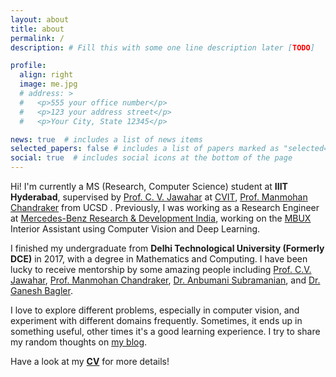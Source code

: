 ```yaml
---
layout: about
title: about
permalink: /
description: # Fill this with some one line description later [TODO]

profile:
  align: right
  image: me.jpg
  # address: >
  #   <p>555 your office number</p>
  #   <p>123 your address street</p>
  #   <p>Your City, State 12345</p>

news: true  # includes a list of news items
selected_papers: false # includes a list of papers marked as "selected={true}"
social: true  # includes social icons at the bottom of the page
---
```


Hi! I'm currently a MS (Research, Computer Science) student at __IIIT Hyderabad__, supervised by [Prof. C. V. Jawahar](https://faculty.iiit.ac.in/~jawahar/) at [CVIT](https://cvit.iiit.ac.in/), [Prof. Manmohan Chandraker](https://cseweb.ucsd.edu/~mkchandraker/) from UCSD . Previously, I was working as a Research Engineer at [Mercedes-Benz Research & Development India](https://mbrdi.co.in/), working on the [MBUX](https://media.mercedes-benz.com/s-class) Interior Assistant using Computer Vision and Deep Learning.

I finished my undergraduate from __Delhi Technological University (Formerly DCE)__ in 2017, with a degree in Mathematics and Computing. I have been lucky to receive mentorship by some amazing people including [Prof. C.V. Jawahar](https://faculty.iiit.ac.in/~jawahar/), [Prof. Manmohan Chandraker](https://cseweb.ucsd.edu/~mkchandraker/), [Dr. Anbumani Subramanian](https://sites.google.com/view/anbumani/), and [Dr. Ganesh Bagler](http://faculty.iiitd.ac.in/~bagler/).

I love to explore different problems, especially in computer vision, and experiment with different domains frequently. Sometimes, it ends up in something useful, other times it's a good learning experience. I try to share my random thoughts on [my blog](/blog).


<!-- When I'm not doing academic stuff, I may be spotted in a peaceful corner indulging in some of my hobbies (sketching, gaming, reading, playing my guitar/ukulele, or just taking a nap!). -->

Have a look at my [__CV__](/assets/pdf/cv.pdf) for more details!